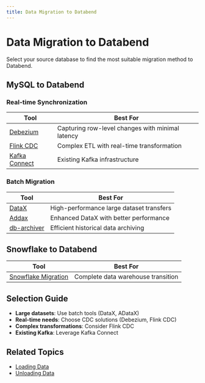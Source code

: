 ```yaml
---
title: Data Migration to Databend
---
```


# Data Migration to Databend

Select your source database to find the most suitable migration method to Databend.

## MySQL to Databend

### Real-time Synchronization

| Tool | Best For |
|------|----------|
| [Debezium](/tutorials/migrate/migrating-from-mysql-with-debezium) | Capturing row-level changes with minimal latency |
| [Flink CDC](/tutorials/migrate/migrating-from-mysql-with-flink-cdc) | Complex ETL with real-time transformation |
| [Kafka Connect](/guides/load-data/kafka-to-databend) | Existing Kafka infrastructure |

### Batch Migration

| Tool | Best For |
|------|----------|
| [DataX](/tutorials/migrate/migrating-from-mysql-with-datax) | High-performance large dataset transfers |
| [Addax](/tutorials/migrate/migrating-from-mysql-with-addax) | Enhanced DataX with better performance |
| [db-archiver](/tutorials/migrate/migrating-from-mysql-with-db-archiver) | Efficient historical data archiving |

## Snowflake to Databend

| Tool | Best For |
|------|----------|
| [Snowflake Migration](/tutorials/migrate/migrating-from-snowflake) | Complete data warehouse transition |

## Selection Guide

- **Large datasets**: Use batch tools (DataX, ADataX)
- **Real-time needs**: Choose CDC solutions (Debezium, Flink CDC)
- **Complex transformations**: Consider Flink CDC
- **Existing Kafka**: Leverage Kafka Connect

## Related Topics

- [Loading Data](/guides/load-data/)
- [Unloading Data](/guides/unload-data/)
